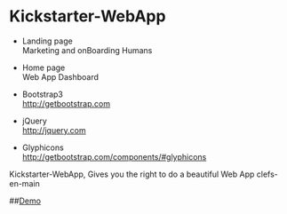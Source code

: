# Kickstarter-WebApp

- Landing page  
		Marketing and onBoarding Humans


- Home page  
    Web App Dashboard


- Bootstrap3   
    http://getbootstrap.com


- jQuery  
    http://jquery.com


- Glyphicons   
    http://getbootstrap.com/components/#glyphicons


Kickstarter-WebApp, Gives you the right to do a beautiful Web App clefs-en-main


##[Demo](http://maximebodereau.github.io/Kickstarter-WebApp/)
